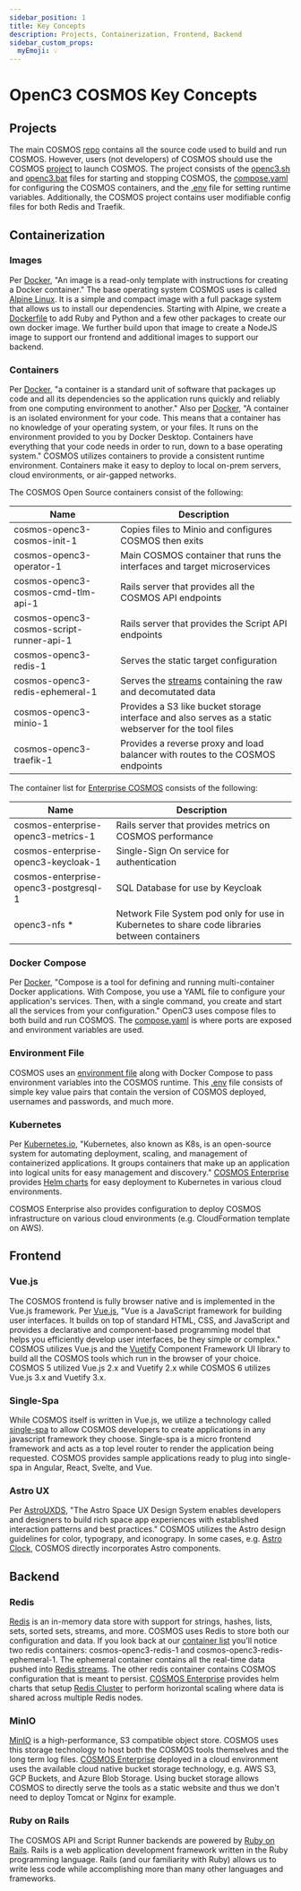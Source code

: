 ```yaml
---
sidebar_position: 1
title: Key Concepts
description: Projects, Containerization, Frontend, Backend
sidebar_custom_props:
  myEmoji: 💡
---
```


# OpenC3 COSMOS Key Concepts

## Projects

The main COSMOS [repo](https://github.com/OpenC3/cosmos) contains all the source code used to build and run COSMOS. However, users (not developers) of COSMOS should use the COSMOS [project](https://github.com/OpenC3/cosmos-project) to launch COSMOS. The project consists of the [openc3.sh](https://github.com/OpenC3/cosmos-project/blob/main/openc3.sh) and [openc3.bat](https://github.com/OpenC3/cosmos-project/blob/main/openc3.bat) files for starting and stopping COSMOS, the [compose.yaml](https://github.com/OpenC3/cosmos-project/blob/main/compose.yaml) for configuring the COSMOS containers, and the [.env](https://github.com/OpenC3/cosmos-project/blob/main/.env) file for setting runtime variables. Additionally, the COSMOS project contains user modifiable config files for both Redis and Traefik.

## Containerization

### Images

Per [Docker](https://docs.docker.com/get-started/overview/#images), "An image is a read-only template with instructions for creating a Docker container." The base operating system COSMOS uses is called [Alpine Linux](https://www.alpinelinux.org/). It is a simple and compact image with a full package system that allows us to install our dependencies. Starting with Alpine, we create a [Dockerfile](https://docs.docker.com/engine/reference/builder/) to add Ruby and Python and a few other packages to create our own docker image. We further build upon that image to create a NodeJS image to support our frontend and additional images to support our backend.

### Containers

Per [Docker](https://www.docker.com/resources/what-container/), "a container is a standard unit of software that packages up code and all its dependencies so the application runs quickly and reliably from one computing environment to another." Also per [Docker](https://docs.docker.com/guides/walkthroughs/what-is-a-container/), "A container is an isolated environment for your code. This means that a container has no knowledge of your operating system, or your files. It runs on the environment provided to you by Docker Desktop. Containers have everything that your code needs in order to run, down to a base operating system." COSMOS utilizes containers to provide a consistent runtime environment. Containers make it easy to deploy to local on-prem servers, cloud environments, or air-gapped networks.

The COSMOS Open Source containers consist of the following:

| Name                                     | Description                                                                                            |
| ---------------------------------------- | ------------------------------------------------------------------------------------------------------ |
| cosmos-openc3-cosmos-init-1              | Copies files to Minio and configures COSMOS then exits                                                 |
| cosmos-openc3-operator-1                 | Main COSMOS container that runs the interfaces and target microservices                                |
| cosmos-openc3-cosmos-cmd-tlm-api-1       | Rails server that provides all the COSMOS API endpoints                                                |
| cosmos-openc3-cosmos-script-runner-api-1 | Rails server that provides the Script API endpoints                                                    |
| cosmos-openc3-redis-1                    | Serves the static target configuration                                                                 |
| cosmos-openc3-redis-ephemeral-1          | Serves the [streams](https://redis.io/docs/data-types/streams) containing the raw and decomutated data |
| cosmos-openc3-minio-1                    | Provides a S3 like bucket storage interface and also serves as a static webserver for the tool files   |
| cosmos-openc3-traefik-1                  | Provides a reverse proxy and load balancer with routes to the COSMOS endpoints                         |

The container list for [Enterprise COSMOS](https://openc3.com/enterprise) consists of the following:

| Name                                  | Description                                                                                   |
| ------------------------------------- | --------------------------------------------------------------------------------------------- |
| cosmos-enterprise-openc3-metrics-1    | Rails server that provides metrics on COSMOS performance                                      |
| cosmos-enterprise-openc3-keycloak-1   | Single-Sign On service for authentication                                                     |
| cosmos-enterprise-openc3-postgresql-1 | SQL Database for use by Keycloak                                                              |
| openc3-nfs \*                         | Network File System pod only for use in Kubernetes to share code libraries between containers |

### Docker Compose

Per [Docker](https://docs.docker.com/compose/), "Compose is a tool for defining and running multi-container Docker applications. With Compose, you use a YAML file to configure your application's services. Then, with a single command, you create and start all the services from your configuration." OpenC3 uses compose files to both build and run COSMOS. The [compose.yaml](https://github.com/OpenC3/cosmos-project/blob/main/compose.yaml) is where ports are exposed and environment variables are used.

### Environment File

COSMOS uses an [environment file](https://docs.docker.com/compose/environment-variables/env-file/) along with Docker Compose to pass environment variables into the COSMOS runtime. This [.env](https://github.com/OpenC3/cosmos-project/blob/main/.env) file consists of simple key value pairs that contain the version of COSMOS deployed, usernames and passwords, and much more.

### Kubernetes

Per [Kubernetes.io](https://kubernetes.io/), "Kubernetes, also known as K8s, is an open-source system for automating deployment, scaling, and management of containerized applications. It groups containers that make up an application into logical units for easy management and discovery." [COSMOS Enterprise](https://openc3.com/enterprise) provides [Helm charts](https://helm.sh/docs/topics/charts/) for easy deployment to Kubernetes in various cloud environments.

COSMOS Enterprise also provides configuration to deploy COSMOS infrastructure on various cloud environments (e.g. CloudFormation template on AWS).

## Frontend

### Vue.js

The COSMOS frontend is fully browser native and is implemented in the Vue.js framework. Per [Vue.js](https://vuejs.org/guide/introduction.html), "Vue is a JavaScript framework for building user interfaces. It builds on top of standard HTML, CSS, and JavaScript and provides a declarative and component-based programming model that helps you efficiently develop user interfaces, be they simple or complex." COSMOS utilizes Vue.js and the [Vuetify](https://vuetifyjs.com/en/) Component Framework UI library to build all the COSMOS tools which run in the browser of your choice. COSMOS 5 utilized Vue.js 2.x and Vuetify 2.x while COSMOS 6 utilizes Vue.js 3.x and Vuetify 3.x.

### Single-Spa

While COSMOS itself is written in Vue.js, we utilize a technology called [single-spa](https://single-spa.js.org/) to allow COSMOS developers to create applications in any javascript framework they choose. Single-spa is a micro frontend framework and acts as a top level router to render the application being requested. COSMOS provides sample applications ready to plug into single-spa in Angular, React, Svelte, and Vue.

### Astro UX

Per [AstroUXDS](https://www.astrouxds.com/), "The Astro Space UX Design System enables developers and designers to build rich space app experiences with established interaction patterns and best practices." COSMOS utilizes the Astro design guidelines for color, typograpy, and iconograpy. In some cases, e.g. [Astro Clock](https://www.astrouxds.com/components/clock/), COSMOS directly incorporates Astro components.

## Backend

### Redis

[Redis](https://redis.io/) is an in-memory data store with support for strings, hashes, lists, sets, sorted sets, streams, and more. COSMOS uses Redis to store both our configuration and data. If you look back at our [container list](/docs/getting-started/key-concepts#containers) you'll notice two redis containers: cosmos-openc3-redis-1 and cosmos-openc3-redis-ephemeral-1. The ephemeral container contains all the real-time data pushed into [Redis streams](https://redis.io/docs/data-types/streams/). The other redis container contains COSMOS configuration that is meant to persist. [COSMOS Enterprise](https://openc3.com/enterprise) provides helm charts that setup [Redis Cluster](https://redis.io/docs/management/scaling/) to perform horizontal scaling where data is shared across multiple Redis nodes.

### MinIO

[MinIO](https://min.io/) is a high-performance, S3 compatible object store. COSMOS uses this storage technology to host both the COSMOS tools themselves and the long term log files. [COSMOS Enterprise](https://openc3.com/enterprise) deployed in a cloud environment uses the available cloud native bucket storage technology, e.g. AWS S3, GCP Buckets, and Azure Blob Storage. Using bucket storage allows COSMOS to directly serve the tools as a static website and thus we don't need to deploy Tomcat or Nginx for example.

### Ruby on Rails

The COSMOS API and Script Runner backends are powered by [Ruby on Rails](https://rubyonrails.org/). Rails is a web application development framework written in the Ruby programming language. Rails (and our familiarity with Ruby) allows us to write less code while accomplishing more than many other languages and frameworks.
